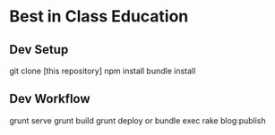 # Best in Class Education

## Dev Setup
git clone [this repository]
npm install
bundle install

## Dev Workflow
grunt serve
grunt build
grunt deploy or bundle exec rake blog:publish